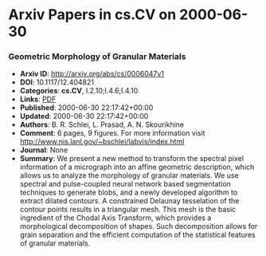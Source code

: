 # Arxiv Papers in cs.CV on 2000-06-30
### Geometric Morphology of Granular Materials
- **Arxiv ID**: http://arxiv.org/abs/cs/0006047v1
- **DOI**: 10.1117/12.404821
- **Categories**: **cs.CV**, I.2.10;I.4.6;I.4.10
- **Links**: [PDF](http://arxiv.org/pdf/cs/0006047v1)
- **Published**: 2000-06-30 22:17:42+00:00
- **Updated**: 2000-06-30 22:17:42+00:00
- **Authors**: B. R. Schlei, L. Prasad, A. N. Skourikhine
- **Comment**: 6 pages, 9 figures. For more information visit
  http://www.nis.lanl.gov/~bschlei/labvis/index.html
- **Journal**: None
- **Summary**: We present a new method to transform the spectral pixel information of a micrograph into an affine geometric description, which allows us to analyze the morphology of granular materials. We use spectral and pulse-coupled neural network based segmentation techniques to generate blobs, and a newly developed algorithm to extract dilated contours. A constrained Delaunay tesselation of the contour points results in a triangular mesh. This mesh is the basic ingredient of the Chodal Axis Transform, which provides a morphological decomposition of shapes. Such decomposition allows for grain separation and the efficient computation of the statistical features of granular materials.



